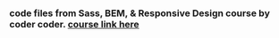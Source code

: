 ### code files from Sass, BEM, & Responsive Design course by coder coder. [course link here](https://www.youtube.com/watch?v=jfMHA8SqUL4)
